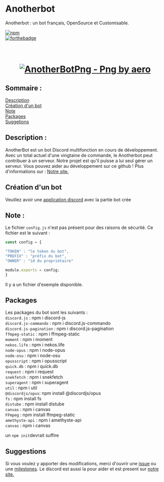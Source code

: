 # Anotherbot
Anotherbot : un bot français, OpenSource et Customisable.  
  
  
[![npm](https://img.shields.io/npm/v/github-buttons)](https://www.npmjs.com/github-buttons)  
[![forthebadge](https://forthebadge.com/images/badges/uses-js.svg)](https://fr.wikipedia.org/wiki/JavaScript)    
  
<h1 align="center">
  <br>
  <a href="https://github.com/Valdouz/readme_content/blob/main/misaki_mei__anotherbot.png"><img src="https://github.com/Valdouz/readme_content/blob/main/misaki_mei__anotherbot.png" alt="AnotherBotPng - Png by aero"></a>
</h1>  
  

## Sommaire :
  [Description](https://github.com/valdouz/another#description-)  
  [Création d'un bot](https://github.com/valdouz/another#création-dun-bot)  
  [Note](https://github.com/valdouz/another#note-)  
  [Packages](https://github.com/valdouz/another#packages)  
  [Suggetions](https://github.com/valdouz/another#suggestions)  

## Description :
AnotherBot est un bot Discord multifonction en cours de développement. Avec un total actuel d'une vingtaine de commande, le Anotherbot peut contribuer à un serveur. Notre projet est qu'il puisse a lui seul gérer un serveur.
Vous pouvez aider au développement sur ce github !
Plus d'informations sur : [Notre site.](https://anotherbot.tk/)

## Création d'un bot
Veuillez avoir une [application discord](https://discord.com/developers/applications) avec la partie bot crée   

## Note :
Le fichier `config.js` n'est pas présent pour des raisons de sécurité. Ce fichier est le suivant :

```js
const config = {

"TOKEN" : "le token du bot",
"PREFIX" : "préfix du bot",
"OWNER" : "id du propriétaire"

module.exports = config;
}
```  
  
Il y a un fichier d'exemple disponible.

## Packages 

Les packages du bot sont les suivants :  
`discord.js` : npm i discord-js  
`discord.js-commando` : npm i discord.js-commando  
`discord.js-pagination` : npm i discord.js-pagination  
`ffmpeg-static` : npm i ffmpeg-static  
`moment` : npm i moment  
`nekos.life` : npm i nekos.life  
`node-opus` : npm i node-opus  
`node-osu` : npm i node-osu  
`opusscript` : npm i opusscript  
`quick.db` : npm i quick.db  
`request` : npm i request  
`snekfetch` : npm i snekfetch  
`superagent` : npm i superagent  
`util` : npm i util  
`@discordjs/opus`: npm install @discordjs/opus  
`fs` : npm install fs  
`distube` : npm install distube  
`canvas` : npm i canvas  
`FFmpeg` : npm install ffmpeg-static  
`amethyste-api` : npm i amethyste-api  
`canvas` : npm i canvas  
  
un `npm init`devrait suffire

## Suggestions
Si vous voulez y apporter des modifications, merci d'ouvrir une [issue](https://github.com/Valdouz/anotherbot/issues
) ou une [milestones](https://github.com/Valdouz/anotherbot/milestones
).
Le discord est aussi la pour aider et est present sur [notre site.](https://anotherbot.tk/)
